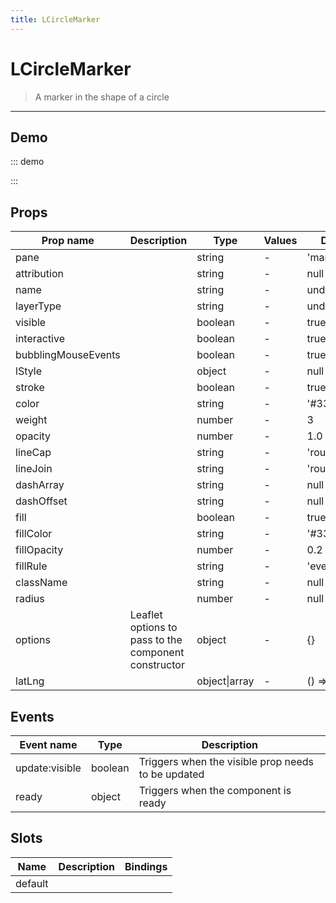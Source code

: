 ```yaml
---
title: LCircleMarker
---
```


# LCircleMarker

> A marker in the shape of a circle

---

## Demo

::: demo
<template>
<l-map style="height: 350px" :zoom="zoom" :center="center">
<l-tile-layer :url="url"></l-tile-layer>
<l-circle-marker
      :lat-lng="circle.center"
      :radius="circle.radius"
      :color="circle.color"
    />
</l-map>
</template>

<script>
import {LMap, LTileLayer, LCircleMarker} from 'wgis.leaflet.vue2';

export default {
  components: {
    LMap,
    LTileLayer,
    LCircleMarker
  },
  data () {
    return {
      url: 'https://{s}.tile.openstreetmap.org/{z}/{x}/{y}.png',
      zoom: 8,
      center: [47.313220, -1.319482],
      circle: {
        center: [47.413220, -1.0482],
        radius: 6,
        color: 'red'
      },
    };
  }
}
</script>

:::

## Props

| Prop name           | Description                                          | Type          | Values | Default      |
| ------------------- | ---------------------------------------------------- | ------------- | ------ | ------------ |
| pane                |                                                      | string        | -      | 'markerPane' |
| attribution         |                                                      | string        | -      | null         |
| name                |                                                      | string        | -      | undefined    |
| layerType           |                                                      | string        | -      | undefined    |
| visible             |                                                      | boolean       | -      | true         |
| interactive         |                                                      | boolean       | -      | true         |
| bubblingMouseEvents |                                                      | boolean       | -      | true         |
| lStyle              |                                                      | object        | -      | null         |
| stroke              |                                                      | boolean       | -      | true         |
| color               |                                                      | string        | -      | '#3388ff'    |
| weight              |                                                      | number        | -      | 3            |
| opacity             |                                                      | number        | -      | 1.0          |
| lineCap             |                                                      | string        | -      | 'round'      |
| lineJoin            |                                                      | string        | -      | 'round'      |
| dashArray           |                                                      | string        | -      | null         |
| dashOffset          |                                                      | string        | -      | null         |
| fill                |                                                      | boolean       | -      | true         |
| fillColor           |                                                      | string        | -      | '#3388ff'    |
| fillOpacity         |                                                      | number        | -      | 0.2          |
| fillRule            |                                                      | string        | -      | 'evenodd'    |
| className           |                                                      | string        | -      | null         |
| radius              |                                                      | number        | -      | null         |
| options             | Leaflet options to pass to the component constructor | object        | -      | {}           |
| latLng              |                                                      | object\|array | -      | () => [0, 0] |

## Events

| Event name     | Type    | Description                                        |
| -------------- | ------- | -------------------------------------------------- |
| update:visible | boolean | Triggers when the visible prop needs to be updated |
| ready          | object  | Triggers when the component is ready               |

## Slots

| Name    | Description | Bindings |
| ------- | ----------- | -------- |
| default |             |          |
